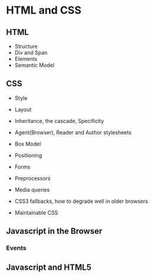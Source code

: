 # HTML and CSS

## HTML

* Structure
* Div and Span
* Elements
* Semantic Model



## CSS

* Style
* Layout
* Inheritance, the cascade, Specificity
* Agent(Browser), Reader and Author stylesheets
* Box Model
* Positioning
* Forms
* Preprocessors
* Media queries

* CSS3 fallbacks, how to degrade well in older browsers
* Maintainable CSS

## Javascript in the Browser

### Events


## Javascript and HTML5





